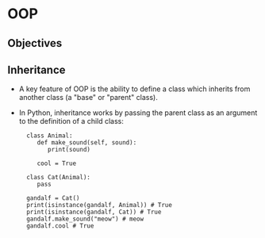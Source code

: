 # OOP

## Objectives

## Inheritance

 - A key feature of OOP is the ability to define a class which inherits from another class (a "base" or "parent" class).
 - In Python, inheritance works by passing the parent class as an argument to the definition of a child class:

         class Animal:
            def make_sound(self, sound):
               print(sound)

            cool = True

         class Cat(Animal):
            pass

         gandalf = Cat()
         print(isinstance(gandalf, Animal)) # True
         print(isinstance(gandalf, Cat)) # True
         gandalf.make_sound("meow") # meow
         gandalf.cool # True

